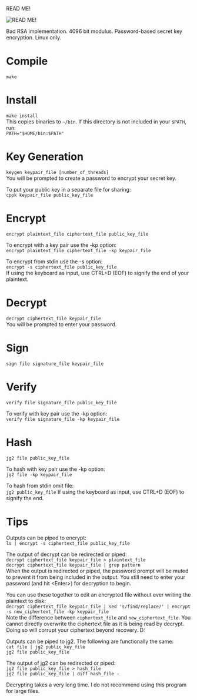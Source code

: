 READ ME!

![READ ME!](https://c.tenor.com/zEtUpuHrIzwAAAAC/tenor.gif)

Bad RSA implementation. 4096 bit modulus. Password-based secret key encryption. Linux only.

# Compile

`make`

# Install

`make install`  
This copies binaries to `~/bin`. If this directory is not included in your `$PATH`, run:  
`PATH="$HOME/bin:$PATH"`

# Key Generation

`keygen keypair_file [number_of_threads]`  
You will be prompted to create a password to encrypt your secret key.

To put your public key in a separate file for sharing:  
`cppk keypair_file public_key_file`

# Encrypt

`encrypt plaintext_file ciphertext_file public_key_file`

To encrypt with a key pair use the -kp option:  
`encrypt plaintext_file ciphertext_file -kp keypair_file`

To encrypt from stdin use the -s option:  
`encrypt -s ciphertext_file public_key_file`  
If using the keyboard as input, use CTRL+D (EOF) to signify the end of your plaintext.

# Decrypt

`decrypt ciphertext_file keypair_file`  
You will be prompted to enter your password.

# Sign

`sign file signature_file keypair_file`

# Verify

`verify file signature_file public_key_file`

To verify with key pair use the -kp option:  
`verify file signature_file -kp keypair_file`

# Hash

`jg2 file public_key_file`

To hash with key pair use the -kp option:  
`jg2 file -kp keypair_file`

To hash from stdin omit file:  
`jg2 public_key_file`
If using the keyboard as input, use CTRL+D (EOF) to signify the end.

# Tips

Outputs can be piped to encrypt:  
`ls | encrypt -s ciphertext_file public_key_file`

The output of decrypt can be redirected or piped:  
`decrypt ciphertext_file keypair_file > plaintext_file`  
`decrypt ciphertext_file keypair_file | grep pattern`  
When the output is redirected or piped, the password prompt will be muted to prevent it from being included in the output. You still need to enter your password (and hit \<Enter\>) for decryption to begin.

You can use these together to edit an encrypted file without ever writing the plaintext to disk:  
`decrypt ciphertext_file keypair_file | sed 's/find/replace/' | encrypt -s new_ciphertext_file -kp keypair_file`  
Note the difference between `ciphertext_file` and `new_ciphertext_file`. You cannot directly overwrite the ciphertext file as it is being read by decrypt. Doing so will corrupt your ciphertext beyond recovery. D:  

Outputs can be piped to jg2. The following are functionally the same:  
`cat file | jg2 public_key_file`  
`jg2 file public_key_file`

The output of jg2 can be redirected or piped:  
`jg2 file public_key_file > hash_file`  
`jg2 file public_key_file | diff hash_file -`

Decrypting takes a very long time. I do not recommend using this program for large files.
